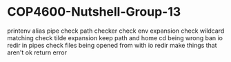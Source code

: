 # COP4600-Nutshell-Group-13

printenv alias pipe
check path checker
check env expansion
check wildcard matching
check tilde expansion
keep path and home
cd being wrong
ban io redir in pipes
check files being opened from with io redir
make things that aren't ok return error